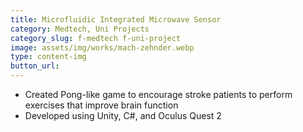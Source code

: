 ```yaml
---
title: Microfluidic Integrated Microwave Sensor
category: Medtech, Uni Projects
category_slug: f-medtech f-uni-project
image: assets/img/works/mach-zehnder.webp
type: content-img
button_url:
---
```

* Created Pong-like game to encourage stroke patients to perform exercises that improve brain function
* Developed using Unity, C#, and Oculus Quest 2
